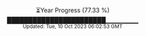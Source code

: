<p align="center">
⏳Year Progress (77.33 %) <br>
███████████████████████▁▁▁▁▁▁▁ <br>
<sub>Updated: Tue, 10 Oct 2023 06:02:53 GMT</sub>
</p>

